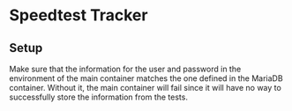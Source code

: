# Speedtest Tracker

## Setup

Make sure that the information for the user and password in the environment of the main container matches the one defined in the MariaDB container. Without it, the main container will fail since it will have no way to successfully store the information from the tests.